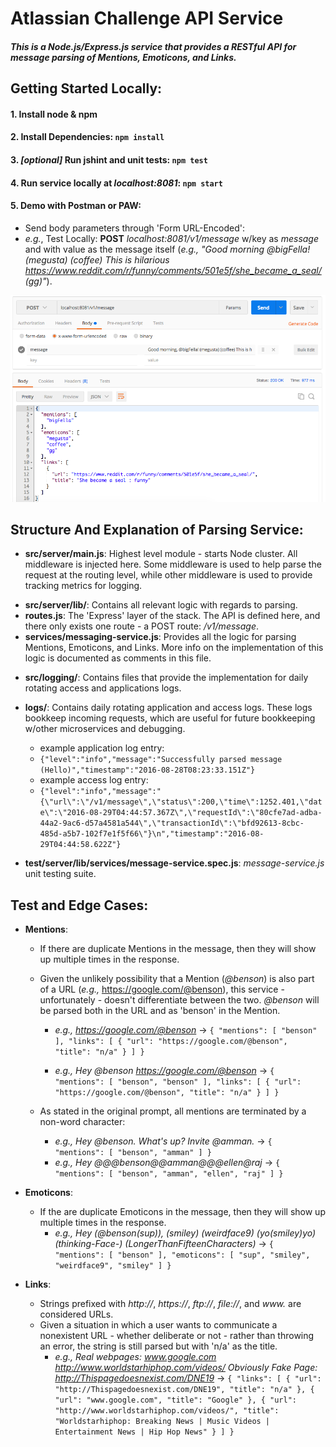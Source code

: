 # Atlassian Challenge API Service

##### This is a Node.js/Express.js service that provides a RESTful API for message parsing of Mentions, Emoticons, and Links.

## Getting Started Locally:

#### 1. Install node & npm

#### 2. Install Dependencies: ```npm install```

#### 3. _[optional]_ Run jshint and unit tests: ```npm test```

#### 4. Run service locally at _localhost:8081_: ```npm start ```

#### 5. Demo with Postman or PAW:
- Send body parameters through 'Form URL-Encoded':
 - _e.g._, Test Locally: __POST__ _localhost:8081/v1/message_ w/key as _message_ and with value as the message itself (_e.g., "Good morning @bigFella! (megusta) (coffee) This is hilarious https://www.reddit.com/r/funny/comments/501e5f/she_became_a_seal/ (gg)"_).


![alt text](https://github.com/bewallyt/AtlassianCodingChallenge/blob/master/Postman%20Example%20.png)



## Structure And Explanation of Parsing Service:

- __src/server/main.js__: Highest level module - starts Node cluster. All middleware is injected here. Some middleware is used to help parse the request at the routing level, while other middleware is used to provide tracking metrics for logging.


* __src/server/lib/__: Contains all relevant logic with regards to parsing.
 * __routes.js__: The 'Express' layer of the stack. The API is defined here, and there only exists one route - a POST route: _/v1/message_.
 * __services/messaging-service.js__: Provides all the logic for parsing Mentions, Emoticons, and Links. More info on the implementation of this logic is documented as comments in this file.


- __src/logging/__: Contains files that provide the implementation for daily rotating access and applications logs.


- __logs/__: Contains daily rotating application and access logs. These logs bookkeep incoming requests, which are useful for future bookkeeping w/other microservices and debugging.
    - example application log entry: 
     - ```{"level":"info","message":"Successfully parsed message (Hello)","timestamp":"2016-08-28T08:23:33.151Z"}```
    - example access log entry: 
     - ```{"level":"info","message":"{\"url\":\"/v1/message\",\"status\":200,\"time\":1252.401,\"date\":\"2016-08-29T04:44:57.367Z\",\"requestId\":\"80cfe7ad-adba-44a2-9ac6-d57a4581a544\",\"transactionId\":\"bfd92613-8cbc-485d-a5b7-102f7e1f5f66\"}\n","timestamp":"2016-08-29T04:44:58.622Z"}```

- __test/server/lib/services/message-service.spec.js__: _message-service.js_ unit testing suite.


## Test and Edge Cases:

- __Mentions__:
    - If there are duplicate Mentions in the message, then they will show up multiple times in the response.
    - Given the unlikely possibility that a Mention (_@benson_) is also part of a URL (_e.g.,_ https://google.com/@benson), this service - unfortunately - doesn't differentiate between the two. _@benson_ will be parsed both in the URL and as 'benson' in the Mention.
        - _e.g.,_ _https://google.com/@benson_ -> ```{
                                                "mentions": [
                                                  "benson"
                                                ],
                                                "links": [
                                                  {
                                                    "url": "https://google.com/@benson",
                                                    "title": "n/a"
                                                  }
                                                ]
                                              }```


        - _e.g.,_ _Hey @benson https://google.com/@benson_ -> ```{
                                                            "mentions": [
                                                              "benson",
                                                              "benson"
                                                            ],
                                                            "links": [
                                                              {
                                                                "url": "https://google.com/@benson",
                                                                "title": "n/a"
                                                              }
                                                            ]
                                                          }```

    - As stated in the original prompt, all mentions are terminated by a non-word character:
        - _e.g.,_ _Hey @benson. What's up? Invite @amman._ -> ```{
                                                            "mentions": [
                                                              "benson",
                                                              "amman"
                                                            ]
                                                          }```
        - _e.g.,_ _Hey @@@benson@@amman@@@ellen@raj_ -> ```{
                                                      "mentions": [
                                                        "benson",
                                                        "amman",
                                                        "ellen",
                                                        "raj"
                                                      ]
                                                    }```

- __Emoticons__:
    - If the are duplicate Emoticons in the message, then they will show up multiple times in the response.
        - _e.g.,_ _Hey (@benson(sup)), (smiley) (weirdface9) (yo(smiley)yo) (thinking-Face-) (LongerThanFifteenCharacters)_ -> ```{
                                                                                                                           "mentions": [
                                                                                                                             "benson"
                                                                                                                           ],
                                                                                                                           "emoticons": [
                                                                                                                             "sup",
                                                                                                                             "smiley",
                                                                                                                             "weirdface9",
                                                                                                                             "smiley"
                                                                                                                           ]
                                                                                                                         }```

- __Links__:
    - Strings prefixed with _http://_, _https://_, _ftp://_, _file://_, and _www._ are considered URLs.
    - Given a situation in which a user wants to communicate a nonexistent URL - whether deliberate or not - rather than throwing an error, the string is still parsed but with 'n/a' as the title.
       - _e.g.,_ _Real webpages: www.google.com http://www.worldstarhiphop.com/videos/ Obviously Fake Page: http://Thispagedoesnexist.com/DNE19_ -> ```{
                                                                                                                                                  "links": [
                                                                                                                                                    {
                                                                                                                                                      "url": "http://Thispagedoesnexist.com/DNE19",
                                                                                                                                                      "title": "n/a"
                                                                                                                                                    },
                                                                                                                                                    {
                                                                                                                                                      "url": "www.google.com",
                                                                                                                                                      "title": "Google"
                                                                                                                                                    },
                                                                                                                                                    {
                                                                                                                                                      "url": "http://www.worldstarhiphop.com/videos/",
                                                                                                                                                      "title": "Worldstarhiphop: Breaking News | Music Videos | Entertainment News | Hip Hop News"
                                                                                                                                                    }
                                                                                                                                                  ]
                                                                                                                                                }```
